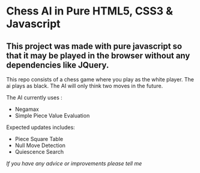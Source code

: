 # Chess AI in Pure HTML5, CSS3 & Javascript

## This project was made with pure javascript so that it may be played in the browser without any dependencies like JQuery.

This repo consists of a chess game where you play as the white player. The ai plays as black. The AI will only think two moves in the future.


The AI currently uses :
* Negamax
* Simple Piece Value Evaluation

Expected updates includes:
* Piece Square Table
* Null Move Detection
* Quiescence Search

_If you have any advice or improvements please tell me_